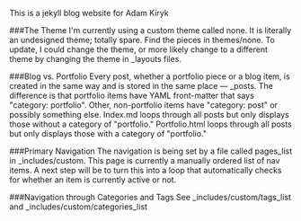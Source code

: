 This is a jekyll blog website for Adam Kiryk

###The Theme
I'm currently using a custom theme called none. It is literally an undesigned theme; totally spare. Find the pieces in themes/none. To update, I could change the theme, or more likely change to a different theme by changing the theme in _layouts files. 

###Blog vs. Portfolio
Every post, whether a portfolio piece or a blog item, is created in the same way and is stored in the same place — _posts. The difference is that portfolio items have YAML front-matter that says "category: portfolio". Other, non-portfolio items have "category: post" or possibly something else.  Index.md loops through all posts but only displays those without a category of "portfolio." Portfolio.html loops through all posts but only displays those with a category of "portfolio." 

###Primary Navigation
The navigation is being set by a file called pages_list in _includes/custom. This page is currently a manually ordered list of nav items. A next step will be to turn this into a loop that automatically checks for whether an item is currently active or not. 

###Navigation through Categories and Tags
See _includes/custom/tags_list and _includes/custom/categories_list

